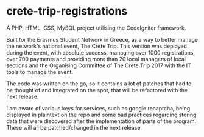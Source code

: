 # crete-trip-registrations

A PHP, HTML, CSS, MySQL project utilising the CodeIgniter framework.

Built for the Erasmus Student Network in Greece, as a way to better manage the network's national event, The Crete Trip.
This version was deployed during the event, with absolute success, managing over 1000 registrations, over 700 payments and providing more than 20 local managers of local sections and the Organising Committee of The Crete Trip 2017 with the IT tools to manage the event. 


The code was written on the go, so it contains a lot of patches that had to be thought of and integrated on the spot, that will be refactored with the next release.

I am aware of various keys for services, such as google recaptcha, being displayed in plaintext on the repo and some bad practices regarding storing data that were discovered after the implementation of parts of the program. These will all be patched/changed in the next release.
